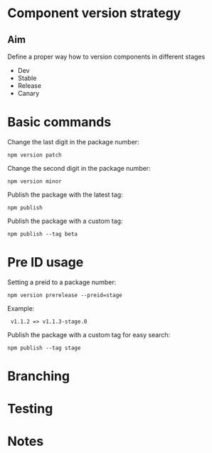 # Component version strategy

## Aim

Define a proper way how to version components in different stages
- Dev
- Stable
- Release
- Canary

# Basic commands

Change the last digit in the package number:

`npm version patch`

Change the second digit in the package number:

`npm version minor`

Publish the package with the latest tag:

`npm publish`

Publish the package with a custom tag:

`npm publish --tag beta`
# Pre ID usage

Setting a preid to a package number:

`npm version prerelease --preid=stage`

Example:

` v1.1.2 => v1.1.3-stage.0`

Publish the package with a custom tag for easy search:

`npm publish --tag stage`

# Branching

# Testing

# Notes

